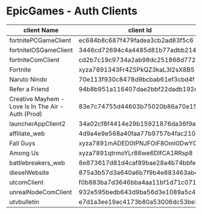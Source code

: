 # EpicGames - Auth Clients

| client Name | client Id | client Secret |
| --- | --- | --- |
| fortnitePCGameClient | ec684b8c687f479fadea3cb2ad83f5c6 | e1f31c211f28413186262d37a13fc84d |
| fortniteIOSGameClient | 3446cd72694c4a4485d81b77adbb2141 | 9209d4a5e25a457fb9b07489d313b41a |
| fortniteComClient | cd2b7c19c9734a2ab98dc251868d7724 | - |
| Fortnite | xyza7891343Fr4ZSPkQZ3kaL3I2sX8B5 | F8BVRyHIqmct8cN9KSPbXsJszpiIZEYEFDiySxc1wuA |
| Naruto Nindo | 70e113f930c8478d9bcbab61ef3cbd4f | - |
| Refer a Friend | 94b8b951a116407dae2bbf22dadb192e | - |
| Creative Mayhem - Love Is In The Air - Auth (Prod) | 83e7c74755d44603b75020b86a70e150 | - |
| launcherAppClient2 | 34a02cf8f4414e29b15921876da36f9a | daafbccc737745039dffe53d94fc76cf |
| affiliate_web | 4d9a4e9e568a40faa77b9757b4fac210 | - |
| Fall Guys | xyza7891mADED0tPNJFOiF8OmI0DwY0J | 8w2sDwL5/GuUjeVbHZIxe1FAFwi+tuQI2msSCVIO+EA |
| Among Us | xyza7891qtrmoYLr86we6DlfCA1RRsp8 | - |
| battlebreakers_web | 8e873617d81d4caf89bae28a4b74bbfe | - |
| dieselWebsite | 875a3b57d3a640a6b7f9b4e883463ab4 | - |
| utcomClient | f0b883ba7d3646bba4aa11bf1d71c071 | - |
| unrealNodeComClient | 932e595bedb643d9ba56d3e1089a5c4b | - |
| utvbulletin | e7d1a3ee19ac4173b80a53006dc53be3 | - |
